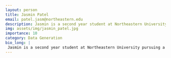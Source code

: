 ```yaml
---
layout: person
title: Jasmin Patel
email: patel.jasm@northeastern.edu
description: Jasmin is a second year student at Northeastern University pursuing a B.S. in behavioral neuroscience and a minor in graphic design. Her research interests include functional neuroanatomy, genetics, ... 
img: assets/img/jasmin_patel.jpg
importance: 10
category: Data Generation
bio_long: |
 Jasmin is a second year student at Northeastern University pursuing a B.S. in behavioral neuroscience and a minor in graphic sesign. Her research interests include functional neuroanatomy, genetics, and genome sequencing. Upon graduating, she plans to pursue a doctoral degree in neuroscience and continue a career in academic research.
---
```

